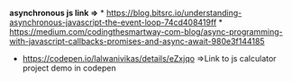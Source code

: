 **asynchronous js link =>** *  https://blog.bitsrc.io/understanding-asynchronous-javascript-the-event-loop-74cd408419ff
                            *  https://medium.com/codingthesmartway-com-blog/async-programming-with-javascript-callbacks-promises-and-async-await-980e3f144185
                            
 * https://codepen.io/lalwanivikas/details/eZxjqo =>Link to js calculator project demo in codepen
               

